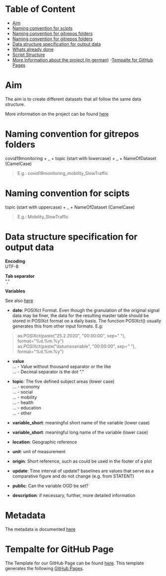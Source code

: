 # Table of Content
- [Aim](https://github.com/statistikZH/monitoring_covid19/tree/master#aim)
- [Naming convention for scipts](https://github.com/statistikZH/monitoring_covid19/tree/master#naming-convention-for-scipts)
- [Naming convention for gitrepos folders](https://github.com/statistikZH/monitoring_covid19/tree/master#naming-convention-for-gitrepos-folders)
- [Naming convention for gitrepos folders](https://github.com/statistikZH/monitoring_covid19/tree/master#naming-convention-for-scripts)
- [Data structure specification for output data](https://github.com/statistikZH/monitoring_covid19/tree/master#data-structure-specification-for-output-data)
- [Whats already done](https://github.com/statistikZH/monitoring_covid19/tree/master#whats-already-done)
- [Script Structure](https://github.com/statistikZH/monitoring_covid19/tree/master#script-structure)
- [More Information about the project (in german)](https://github.com/statistikZH/monitoring_covid19/tree/master#More-Information-about-the-project-(in-german))
-[Tempalte for GitHub Pages](https://github.com/statistikZH/covid19monitoring/blob/master/README.md#tempalte-for-github-page)

# Aim
The aim is to create different datasets that all follow the same data structure. 

More information on the project can be found [here](https://bit.ly/2UbzLdv)

# Naming convention for gitrepos folders
covid19monitoring  + _ +   topic (start with lowercase)  + _ +  NameOfDataset (CamelCase)<br>
>E.g.: covid19monitoring_mobility_SlowTraffic

# Naming convention for scipts
topic (start with uppercase) + _ +  NameOfDataset (CamelCase) <br>
> E.g.: Mobility_SlowTraffic

# Data structure specification for output data

**Encoding**<br>
UTF-8 <br>

**Tab separator**<br>
"," <br>

**Variables**<br>

See also [here](https://docs.google.com/spreadsheets/d/16bmV79jLgKt_miaFbQpSAcGBkqYA0pWXbmFviaTZUuk/edit#gid=0)

- **date**: POSIXct Format. Even though the granulation of the original signal data may be finer, the data for the resulting master table should be stored in POSIXct format on a daily basis. The function POSIXct() usually generates this from other input formats. E.g:<br>
> as.POSIXct(paste("25.2.2020", "00:00:00", sep=" "), format="%d.%m.%y")  
> as.POSIXct(paste("datumsvariable", "00:00:00", sep=" "), format="%d.%m.%y")	 

- **value** <br>
... - Value without thousand separator or the like  <br>
... - Decimal separator is the dot "."<br>

- **topic**: The five defined subject areas (lower case) <br>
... - economy <br>
... - social <br>
... - mobility <br>
... - health <br>
... - education <br>
... - other <br>

- **variable_short**: meaningful short name of the variable (lower case) <br>

- **variable_short**: meaningful long name of the variable (lower case) <br>

- **location**: Geographic reference <br>

- **unit**: unit of measurement <br>

- **origin**: Short reference, such as could be used in the footer of a plot <br>

- **update**: Time interval of update? baselines are values that serve as a comparative figure and do not change (e.g. from STATENT) <br>

- **public**: Can the variable OGD be set? <br>	

- **description**: if necessary, further, more detailed information  <br>

# Metadata

The metadata is documented [here](https://docs.google.com/spreadsheets/d/1AXn18Cz-DJATHCsc_zfyHReWdK0FGjbcbLxxIgjGulg/edit#gid=2058194538)

# Tempalte for GitHub Page

The Template for our GitHub Page can be found [here](https://github.com/statistikZH/covid19monitoring/blob/master/Template_GitHubPages.Rmd). This template generates the following [GitHub Pages](https://statistikzh.github.io/covid19monitoring/). 

